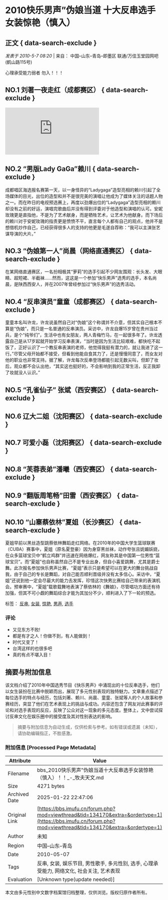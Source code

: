 # 2010快乐男声”伪娘当道 十大反串选手女装惊艳（慎入）

## 正文 { data-search-exclude }


_发表于 2010-5-7 08:20_ | 来自： 中国–山东–青岛–即墨区 联通/万佳玉堂园网吧(鹤山路115号)

心理承受能力弱者 勿入！！！

## NO.1 刘著一夜走红（成都赛区） { data-search-exclude }

[![刘著](https://bbs.imufu.cn/uc_server/avatar.php?uid=44463&size=small)](https://bbs.imufu.cn/space-uid-44463.html)

## NO.2 “男版Lady GaGa”赖川 { data-search-exclude }
成都唱区海选报名赛第一天，以一身怪异的“Ladygaga”造型亮相的赖川引起了全场媒体的目光，出位的造型和并不是很完美的演唱让他成为了媒体关注的话题人物之一。而在昨日的电视预选赛上，再度以劲爆出位的“Ladygaga”造型亮相的赖川却没有之前的好运，演唱完歌曲后并没有得到评委对于他造型和演唱的认可。安妮玫瑰更是直指他，不是为了艺术献身，而是牺牲艺术，让艺术为他献身。而下场后的赖川对于安妮玫瑰的指责更是愤愤不平，直言每个人都有自己的观点，他并不是想借机炒作自己，已经获得很多人的支持的他更是毛遂自荐称：“我可以主演张艺谋导演的大片。”

## NO.3 “伪娘第一人”尚晨（网络直通赛区） { data-search-exclude }
在某网络直通赛区，一名扮相极其“萝莉”的选手引起不少网友围观：长头发、大眼睛、超短裙、半截袜……然而，这这是一个参加“快乐男声”选秀的选手，本名尚晨，是陕西西安人，并在2007年曾经参加过“快乐男声”的选秀活动。

## NO.4 “反串演员”童童（成都赛区） { data-search-exclude }
童童本名叫许龙，许龙说虽然自己对“伪娘”这个称谓并不介意，但其实自己根本不算是“伪娘”，而只是一名普通的反串演员。采访中，许龙自爆15岁曾在贵州当过兵，是个“纯爷们”，生活中也有女朋友，两人青梅竹马，在一起很多年了。许龙透露自己是从17岁起就开始学习反串表演，“当时是因为生活比较艰难，都快吃不起饭了，正好认识了一个教反串表演的老师，他觉得我挺有潜力的，就让我进了这一行。”尽管父母开始都不接受，但看到他能自食其力了，还是慢慢同意了，而女友对他的职业也非常支持。据了解，许龙每次反串登场都能引起无数尖叫，但卸了妆后，观众都不会认出他，“其实这也挺好的，不会影响到我的正常生活，反正我卸了妆就没人认识。”

## NO.5 “孔雀仙子” 张斌（西安赛区） { data-search-exclude }

## NO.6 辽大二姐（沈阳赛区） { data-search-exclude }

## NO.7 可爱小磊（沈阳赛区） { data-search-exclude }

## NO.8 “芙蓉表弟”潘曦（西安赛区） { data-search-exclude }

## NO.9 “翻版周笔畅”田雷（西安赛区） { data-search-exclude }

## NO.10 “山寨蔡依林”夏姐（长沙赛区） { data-search-exclude }
夏姐早前以黑丝造型跳蔡依林舞蹈走红网络。在2010年的中国大学生篮球联赛（CUBA）赛事中，夏姐（原名夏登豪）因为身穿黑丝袜，动作夸张且妩媚妖娆，在众多篮球宝贝中“鹤立鸡群”并迅速在网络爆红，网友称其是中国第一位男性“篮球宝贝”。而“夏姐”也自称虽然自己不是专业出身，但自小喜爱跳舞，尤其是爵士舞。此次报名参加快乐男声比赛，“夏姐”表示只是希望可以在更大的舞台挑战自我，由于自己的专长是舞蹈，对自己能否顺利晋级并没有太多信心。采访中，“夏姐”还说到他一定会尽最大的能力去发挥，珍惜这次快男比赛给自己带来的表演机会。预审赛中，“夏姐”载歌载舞地表演了蔡依林的《舞娘》，尽管唱功方面还有待加强，但其不可小觑的舞蹈综合才能为其加分不少，顺利进入了下一轮的预选。

标签： [反串](misc.php?mod=tag&id=012100), [女装](misc.php?mod=tag&id=16207), [惊艳](misc.php?mod=tag&id=20238), [男声](misc.php?mod=tag&id=29985), [选手](misc.php?mod=tag&id=37960)

### 评论
- 又见东方不败!
- 都是有才之人！你做不到，有人能做到！
- 时代又变了！
- 台湾这样的也很多吧
- 真的有点不堪入目！
<!-- tcd_original_link https://bbs.imufu.cn/forum.php?mod=viewthread&tid=134170&extra=&ordertype=1 -->


## 摘要与附加信息

<!-- tcd_abstract -->
该文档介绍了2010年中国选秀节目《快乐男声》中涌现出的十位反串选手，他们以女生装扮在比赛中脱颖而出，展现了多元性别表现的独特魅力。文章重点描述了每位选手的特点与经历，包括刘著、赖川、尚晨、童童、张斌等人的个人故事和参赛经历，突显了他们在艺术表现上的挑战与成功。内容还包含了网友对此赛事的评论和对选手表现的反应，反映了公众对这一现象的多元态度。整体上，文中尝试探讨反串文化在娱乐圈中的接受度及其对性别表达的影响。
<!-- tcd_abstract_end -->

> 摘要与附加信息为自动生成，仅供检索与参考。如有错误或遗漏（未知），请协助编辑指正，不胜感激。

### 附加信息 [Processed Page Metadata]

| Attribute       | Value                                  |
|-----------------|----------------------------------------|
| Filename        | bbs_2010快乐男声”伪娘当道十大反串选手女装惊艳（慎入）！！_-_牧夫天文.md                             |
| Size            | 4271 bytes                           |
| Archived Date   | 2025-01-22 22:47:06                             |
| Original Link   | [https://bbs.imufu.cn/forum.php?mod=viewthread&tid=134170&extra=&ordertype=1](https://bbs.imufu.cn/forum.php?mod=viewthread&tid=134170&extra=&ordertype=1)                       |
| Author          | 未知                               |
| Region          | 中国–山东–青岛                               |
| Date            | 2010-05-07                                 |
| Tags            | 反串, 女装, 娱乐节目, 男性歌手, 多元性别, 选手, 心理承受能力, 网络文化, 社会关注, 艺术表现                                 |
| Evaluation            | [Unknown type(update needed)]                                 |
<!-- tcd_table_end -->

本文由多元性别中文数字档案馆归档整理，仅供浏览。版权归原作者所有。
